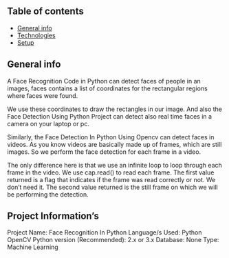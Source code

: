 ## Table of contents
* [General info](#general-info)
* [Technologies](#technologies)
* [Setup](#setup)

## General info
A Face Recognition Code in Python can detect faces of people in an images, faces contains a list of coordinates for the rectangular regions where faces were found.

We use these coordinates to draw the rectangles in our image. And also the Face Detection Using Python Project can detect also real time faces in a camera on your laptop or pc.

Similarly, the Face Detection In Python Using Opencv can detect faces in videos. As you know videos are basically made up of frames, which are still images. So we perform the face detection for each frame in a video.

The only difference here is that we use an infinite loop to loop through each frame in the video. We use cap.read() to read each frame.
The first value returned is a flag that indicates if the frame was read correctly or not. We don’t need it. The second value returned is the still frame on which we will be performing the detection.


## Project Information’s
Project Name:	Face Recognition In Python
Language/s Used:	Python OpenCV
Python version (Recommended):	2.x or 3.x
Database:	None
Type:	Machine Learning


